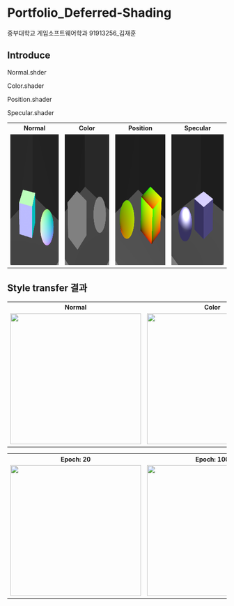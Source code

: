 # Portfolio_Deferred-Shading

중부대학교 게임소프트웨어학과 91913256_김재훈

## Introduce

Normal.shder  

Color.shader  

Position.shader  

Specular.shader  

<table align="center">
  <tr>
    <th style="text-align: center;">Normal</th>
    <th style="text-align: center;">Color</th>
    <th style="text-align: center;">Position</th>
    <th style="text-align: center;">Specular</th>
  </tr>
  <tr>
    <td><img src="asset/Normal.png" width="300" height="300"></td>
    <td><img src="asset/Color.png" width="300" height="300"></td>
    <td><img src="asset/Position.png" width="300" height="300"></td>
    <td><img src="asset/Specular.png" width="300" height="300"></td>
  </tr>
</table>

## Style transfer 결과


<table align="center">
  <tr>
    <th style="text-align: center;">Normal</th>
    <th style="text-align: center;">Color</th>
    <th style="text-align: center;">Position</th>
    <th style="text-align: center;">Specular</th>
  </tr>
  <tr>
    <td><img src="asset/content.jpg" width="300" height="300"></td>
    <td><img src="asset/style.jpg" width="300" height="300"></td>
  </tr>
</table>

<table align="center">
  <tr>
    <th style="text-align: center;">Epoch: 20</th>
    <th style="text-align: center;">Epoch: 100</th>
  </tr>
  <tr>
    <td><img src="asset/LBGFS_epoch_20.jpg" width="300" height="300"></td>
    <td><img src="asset/LBGFS_epoch_100.jpg" width="300" height="300"></td>
  </tr>
</table>
